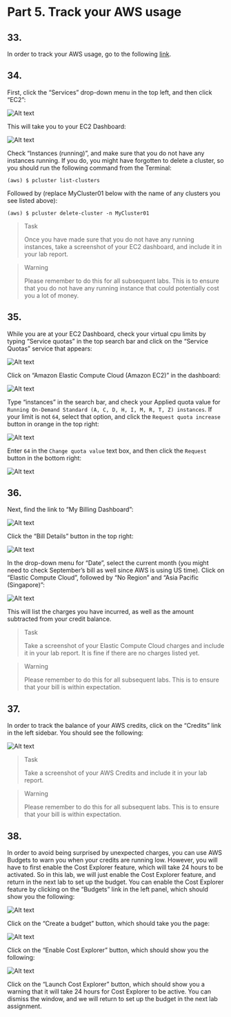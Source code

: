 # Part 5. Track your AWS usage

## 33.
In order to track your AWS usage, go to the following [link](https://console.aws.amazon.com).

## 34.
First, click the “Services” drop-down menu in the top left, and then click “EC2”: 

![Alt text](image.png)

This will take you to your EC2 Dashboard:

![Alt text](image-1.png)

Check “Instances (running)”, and make sure that you do not have any instances running. If you do, you might have forgotten to delete a cluster, so you should run the following command from the Terminal:

```shell
(aws) $ pcluster list-clusters
```

Followed by (replace MyCluster01 below with the name of any clusters you see listed above):

```shell
(aws) $ pcluster delete-cluster -n MyCluster01
```

> <p class="task"> Task
>
> Once you have made sure that you do not have any running instances, take a screenshot of your EC2 dashboard, and include it in your lab report. 
> 

> <p class="warn"> Warning
> 
> Please remember to do this for all subsequent labs. This is to ensure that you do not have any running instance that could potentially cost you a lot of money.


## 35.
While you are at your EC2 Dashboard, check your virtual cpu limits by typing “Service quotas” in the top search bar and click on the “Service Quotas” service that appears:

![Alt text](image-2.png)

Click on “Amazon Elastic Compute Cloud (Amazon EC2)” in the dashboard:

![Alt text](image-3.png)

Type “instances” in the search bar, and check your Applied quota value for `Running On-Demand Standard (A, C, D, H, I, M, R, T, Z) instances`. If your limit is not `64`, select that option, and click the `Request quota increase` button in orange in the top right:

![Alt text](image-4.png)

Enter `64` in the `Change quota value` text box, and then click the `Request` button in the bottom right:

![Alt text](image-5.png)

## 36.
Next, find the link to “My Billing Dashboard”:

![Alt text](image-6.png)

Click the “Bill Details” button in the top right:

![Alt text](image-7.png)

In the drop-down menu for “Date”, select the current month (you might need to check September’s bill as well since AWS is using US time). Click on “Elastic Compute Cloud”, followed by “No Region” and “Asia Pacific (Singapore)”:

![Alt text](image-8.png)

This will list the charges you have incurred, as well as the amount subtracted from your credit balance.

> <p class="task"> Task
>
> Take a screenshot of your Elastic Compute Cloud charges and include it in your lab report. It is fine if there are no charges listed yet.

> <p class="warn"> Warning
> 
> Please remember to do this for all subsequent labs. This is to ensure that your bill is within expectation.

## 37.
In order to track the balance of your AWS credits, click on the “Credits” link in the left sidebar. You should see the following:

![Alt text](image-9.png)

> <p class="task"> Task
>
> Take a screenshot of your AWS Credits and include it in your lab report.
 
> <p class="warn"> Warning
> 
> Please remember to do this for all subsequent labs. This is to ensure that your bill is within expectation.

## 38.
In order to avoid being surprised by unexpected charges, you can use AWS Budgets to warn you when your credits are running low. However, you will have to first enable the Cost Explorer feature, which will take 24 hours to be activated. So in this lab, we will just enable the Cost Explorer feature, and return in the next lab to set up the budget. You can enable the Cost Explorer feature by clicking on the “Budgets” link in the left panel, which should show you the following:

![Alt text](image-10.png)

Click on the “Create a budget” button, which should take you the page:

![Alt text](image-11.png)

Click on the “Enable Cost Explorer” button, which should show you the following:

![Alt text](image-12.png)

Click on the “Launch Cost Explorer” button, which should show you a warning that it will take 24 hours for Cost Explorer to be active. You can dismiss the window, and we will return to set up the budget in the next lab assignment.